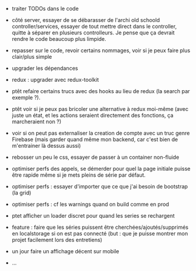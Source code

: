 - traiter TODOs dans le code
- côté server, essayer de se débarasser de l'archi old schoold controller/services, essayer de tout mettre direct dans le controller, quitte à séparer en plusieurs controlleurs. Je pense que ça devrait rendre le code beaucoup plus limpide.
- repasser sur le code, revoir certains nommages, voir si je peux faire plus clair/plus simple

- upgrader les dépendances
- redux : upgrader avec redux-toolkit
- ptêt refaire certains trucs avec des hooks au lieu de redux (la search par exemple ?).
- ptêt voir si je peux pas bricoler une alternative à redux moi-même (avec juste un état, et les actions seraient directement des fonctions, ça marcheraient non ?)
- voir si on peut pas externaliser la creation de compte avec un truc genre Firebase (mais garder quand même mon backend, car c'est bien de m'entrainer là dessus aussi)
- rebosser un peu le css, essayer de passer à un container non-fluide
- optimiser perfs des appels, se démerder pour quel la page initiale puisse être rapide même si je mets pleins de série par défaut.
- optimiser perfs : essayer d'importer que ce que j'ai besoin de bootstrap (la grid)
- optimiser perfs : cf les warnings quand on build comme en prod
- ptet afficher un loader discret pour quand les series se rechargent
- feature : faire que les séries puissent être cherchées/ajoutés/supprimés en localstorage si on est pas connecté (but : que je puisse montrer mon projet facilement lors des entretiens)
- un jour faire un affichage décent sur mobile
- ...
